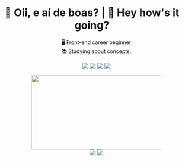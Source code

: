 <div align="center">
<h1> 👋 Oii, e aí de boas? | 👋 Hey how's it going? </h1>
<div><ul>
🖥️ Front-end career beginner <br>
📚 Studying about concepts:
<div style="display: inline_block"><br>
<img src="https://img.shields.io/badge/html5-%23E34F26.svg?style=for-the-badge&logo=html5&logoColor=white"/>
<img src="https://img.shields.io/badge/css3-%231572B6.svg?style=for-the-badge&logo=css3&logoColor=white"/>
<img src="https://img.shields.io/badge/javascript-%23323330.svg?style=for-the-badge&logo=javascript&logoColor=%23F7DF1E"/>
<img src="https://img.shields.io/badge/Figma-F24E1E?style=for-the-badge&logo=figma&logoColor=white"/>   

</div>
<p><picture>
<source srcset="https://github-readme-stats.vercel.app/api?username=ingritedaiane&show_icons=true&theme=panda"
media="(prefers-color-scheme: dark)"/>
<source srcset="https://github-readme-stats.vercel.app/api?username=ingritedaiane&show_icons=true"
media="(prefers-color-scheme: light), (prefers-color-scheme: no-preference)"/>
<img src="https://github-readme-stats.vercel.app/api?username=ingritedaiane&show_icons=true" width="350px" height="200px"/>
</picture><br>
<a href="https://www.instagram.com/ingritedaiane/" target="_blank"><img src="https://img.shields.io/badge/Instagram-%23E4405F.svg?style=for-the-badge&logo=Instagram&logoColor=white" target="_blank"></a>
<a href="https://www.linkedin.com/in/ingritedaiane/" target="_blank"><img src="https://img.shields.io/badge/linkedin-%230077B5.svg?style=for-the-badge&logo=linkedin&logoColor=white" target="_blank"></a>
</ul>                                                                                                            
</div>                                                                      
